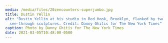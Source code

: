 ```yaml
---
media: /media/files/20zencounters-superjumbo.jpg
title: Dustin Yellin
alt: "Dustin Yellin at his studio in Red Hook, Brooklyn, flanked by two of his
  see-through sculptures. Credit: Danny Ghitis for The New York Times"
caption: Photo by Danny Ghitis for The New York Times
date: 2021-03-05T10:48:00-0500
---
```

